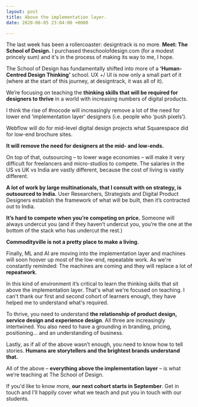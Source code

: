 ```yaml
---
layout: post
title: Above the implementation layer.
date: 2020-06-05 23:04:00 +0000

---
```

The last week has been a rollercoaster: designtrack is no more. **Meet: The School of Design.** I purchased theschoolofdesign.com (for a modest princely sum) and it's in the process of making its way to me, I hope.

The School of Design has fundamentally shifted into more of a **‘Human-Centred Design Thinking’** school. UX +/ UI is now only a small part of it (where at the start of this journey, at designtrack, it was all of it).

We’re focusing on teaching the **thinking skills that will be required for designers to thrive** in a world with increasing numbers of digital products. 

I think the rise of #nocode will increasingly remove a lot of the need for lower end ‘implementation layer’ designers (i.e. people who ‘push pixels’).

Webflow will do for mid-level digital design projects what Squarespace did for low-end brochure sites.

**It will remove the need for designers at the mid- and low-ends.**

On top of that, outsourcing – to lower wage economies – will make it very difficult for freelancers and micro-studios to compete. The salaries in the US vs UK vs India are vastly different, because the cost of living is vastly different.

**A lot of work by large multinationals, that I consult with on strategy, is outsourced to India.** User Researchers, Strategists and Digital Product Designers establish the framework of what will be built, then it’s contracted out to India.

**It’s hard to compete when you’re competing on price.** Someone will always undercut you (and if they haven’t undercut you, you’re the one at the bottom of the stack who has undercut the rest.)

**Commodityville is not a pretty place to make a living.**

Finally, ML and AI are moving into the implementation layer and machines will soon hoover up most of the low-end, repeatable work. As we're constantly reminded: The machines are coming and they will replace a lot of **repeatwork**.

In this kind of environment it’s critical to learn the thinking skills that sit above the implementation layer. That's what we're focused on teaching. I can't thank our first and second cohort of learners enough, they have helped me to understand what's required.

To thrive, you need to understand **the relationship of product design, service design and experience design**. All three are increasingly intertwined. You also need to have a grounding in branding, pricing, positioning… and an understanding of business.

Lastly, as if all of the above wasn’t enough, you need to know how to tell stories. **Humans are storytellers and the brightest brands understand that.**

All of the above – **everything above the implementation layer** – is what we’re teaching at The School of Design.

If you'd like to know more, **our next cohort starts in September**. Get in touch and I'll happily cover what we teach and put you in touch with our students.